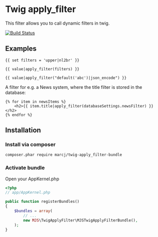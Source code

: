 Twig apply_filter
================

This filter allows you to call dynamic filters in twig.

[![Build Status](https://travis-ci.org/marcj/twig-apply_filter-bundle.png?branch=master)](https://travis-ci.org/marcj/twig-apply_filter-bundle)

Examples
-------

```twig
{{ set filters = 'upper|nl2br' }}

{{ value|apply_filter(filters) }}

{{ value|apply_filter("default('abc')|json_encode") }}
```

A filter for e.g. a News system, where the title filter is stored in the database:

```twig
{% for item in newsItems %}
    <h2>{{ item.title|apply_filter(databaseSettings.newsFilter) }}</h2>
{% endfor %}
```



Installation
------------

### Install via composer

```bash
composer.phar require marcj/twig-apply_filter-bundle
```

### Activate bundle

Open your AppKernel.php

```php
<?php
// app/AppKernel.php

public function registerBundles()
{
    $bundles = array(
        // ...
        new MJS\TwigApplyFilter\MJSTwigApplyFilterBundle(),
    );
}
```